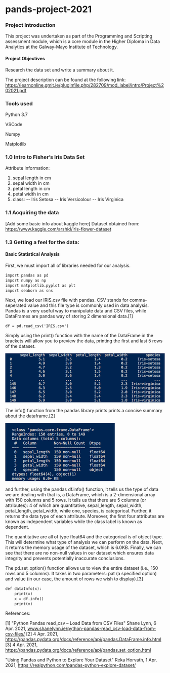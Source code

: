 # pands-project-2021

### Project Introduction

This project was undertaken as part of the Programming and Scripting assessment module, which is a core module in the Higher Diploma in Data Analytics at the Galway-Mayo Institute of Technology. 

#### Project Objectives

Research the data set and write a summary about it.

The project description can be found at the following link: https://learnonline.gmit.ie/pluginfile.php/282709/mod_label/intro/Project%202021.pdf 

### Tools used

Python 3.7

VSCode

Numpy

Matplotlib

### 1.0 Intro to Fisher’s Iris Data Set

Attribute Information:

1. sepal length in cm
2. sepal width in cm
3. petal length in cm
4. petal width in cm
5. class:
-- Iris Setosa
-- Iris Versicolour
-- Iris Virginica

### 1.1 Acquiring the data

[Add some basic info about kaggle here]
Dataset obtained from: https://www.kaggle.com/arshid/iris-flower-dataset

### 1.3 Getting a feel for the data:

#### Basic Statistical Analysis

First, we must import all of libraries needed for our analysis. 
```
import pandas as pd
import numpy as np
import matplotlib.pyplot as plt
import seaborn as sns
```
Next, we load our IRIS.csv file with pandas. CSV stands for comma-seperated value and this file type is commonly used in data analysis. Pandas is a very useful way to manipulate data and CSV files, while DataFrames are pandas way of storing 2 dimensional data.[1]
```
df = pd.read_csv('IRIS.csv')
```

Simply using the print() function with the name of the DataFrame in the brackets will allow  you to preview the data, printing the first and last 5 rows of the dataset.

![Preview data set](screenshots/print(df).png "Preview")

The info() function from the pandas library prints prints a concise summary about the dataframe.[2]

![Screenshot of consice summary output](screenshots/info().png "Concise summary")

 and further, using the pandas df.info() function, it tells us the type of data we are dealing with that is, a DataFrame, which is a 2-dimensional array with 150 columns and 5 rows. It tells us that there are 5 columns (or attributes): 4 of which are quantitative, sepal_length, sepal_width, petal_length, petal_width, while one, species, is categorical. Further, it returns the data type of each attribute. Moreover, the first four attributes are known as independent variables while the class label is known as dependent. 

The quantitative are all of type float64 and the categorical is of object type. This will determine what type of analysis we can perform on the data. Next, it returns the memory usage of the dataset, which is 6.0KB. Finally, we can see that there are no non-null values in our dataset which ensures data integrity and prevents potentially inaccurate conclusions.

The pd.set_option() function allows us to view the entire dataset (i.e., 150 rows and 5 columns). It takes in two parameters: pat (a specified option) and value (in our case, the amount of rows we wish to display).[3]

```
def dataInfo(x):
    print(x)
    x = df.info()
    print(x) 
```

References: 

[1] "Python Pandas read_csv – Load Data from CSV Files" Shane Lynn, 6 Apr. 2021, www.shanelynn.ie/python-pandas-read_csv-load-data-from-csv-files/
[2] 4 Apr. 2021, https://pandas.pydata.org/docs/reference/api/pandas.DataFrame.info.html
[3] 4 Apr. 2021, https://pandas.pydata.org/docs/reference/api/pandas.set_option.html

"Using Pandas and Python to Explore Your Dataset" Reka Horvath, 1 Apr. 2021, https://realpython.com/pandas-python-explore-dataset/